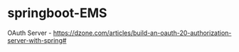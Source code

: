 # springboot-EMS

OAuth Server - https://dzone.com/articles/build-an-oauth-20-authorization-server-with-spring#
